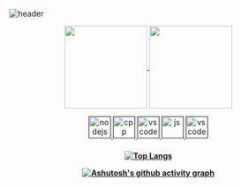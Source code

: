 ![header](https://capsule-render.vercel.app/api?type=waving&color=auto&height=220&section=header&text=Gans92%20&fontSize=60&animation=fadeIn&fontAlignY=38&desc=22yo%20Software%20Developer&descAlignY=51&descAlign=62)
<div style="width: 10px;"></div>

<p align="center">
  <a href="https://github.com/gans92">
    <img
      align="center"
      height="150em"
      src="https://github-readme-stats.vercel.app/api?username=Gans92&show_icons=true&include_all_commits=true&count_private=true&theme=tokyonight"
    />
  </a>
  <a href="https://github.com/gans92">
    <img
      align="center"
      height="150em"
      src="https://github-readme-stats.vercel.app/api/top-langs/?username=Gans92&show_icons=true&include_all_commits=true&count_private=true&layout=compact&theme=tokyonight"
    />
  </a>
</p>

 <p align="center">
  <a href="">
      <img src="https://github.com/get-icon/geticon/blob/master/icons/git-icon.svg" alt="nodejs" width="40" height="40"/>
   </a>
   <a href="">
      <img src="https://github.com/get-icon/geticon/blob/master/icons/html-5.svg" alt="cpp" width="40" height="40"/>
  </a>
  <a href="">
      <img src="https://github.com/get-icon/geticon/blob/master/icons/css-3.svg" alt="vscode" width="40" height="40"/>
   </a>
   <a href="">
      <img src="https://github.com/get-icon/geticon/blob/master/icons/javascript.svg" alt="js" width="40" height="40"/>
   </a>
   <a href="">
      <img src="https://github.com/get-icon/geticon/blob/master/icons/react.svg" alt="vscode" width="40" height="40"/>
   </a>
</p>
<h4 align="center">
 
[![Top Langs](https://github-readme-stats.vercel.app/api/top-langs/?username=Gans92&layout=compact)](https://github.com/anuraghazra/github-readme-stats)

 [![Ashutosh's github activity graph](https://activity-graph.herokuapp.com/graph?username=Gans92&theme=redical)](https://github.com/ashutosh00710/github-readme-activity-graph)
